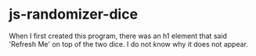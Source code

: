 # js-randomizer-dice

When I first created this program, there was an h1 element that said 'Refresh Me' on top of the two dice. I do not know why it does not appear. 
